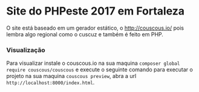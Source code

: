 # Site do PHPeste 2017 em Fortaleza

O site está baseado em um gerador estático, o http://couscous.io/ pois lembra algo regional como o cuscuz e também é feito em PHP.

### Visualização

Para visualizar instale o couscous.io na sua maquina ```composer global require couscous/couscous``` e execute o seguinte comando para executar o projeto na sua maquina ```couscous preview```, abra a url ```http://localhost:8000/index.html```.